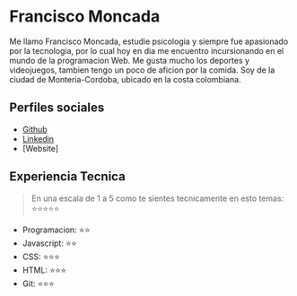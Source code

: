 # Francisco Moncada

Me llamo Francisco Moncada, estudie psicologia y siempre fue apasionado por la tecnologia, por lo cual hoy en dia me encuentro incursionando en el mundo de la programacion Web. Me gusta mucho los deportes y videojuegos, tambien tengo un poco de aficion por la comida. Soy de la ciudad de Monteria-Cordoba, ubicado en la costa colombiana.

## Perfiles sociales

- [Github](https://https://github.com/FrankMb0112/)
- [Linkedin](https://www.linkedin.com/in/francisco-moncada-buelvas-6b0351205/)
- [Website]

## Experiencia Tecnica
> En una escala de 1 a 5 como te sientes tecnicamente en esto temas:  ⭐️⭐️⭐️⭐️⭐️

- Programacion: ⭐️⭐️
- Javascript: ⭐️⭐️
- CSS: ⭐️⭐️⭐️
- HTML: ⭐️⭐️⭐️
- Git: ⭐️⭐️⭐️
